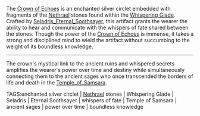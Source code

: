 The [Crown of Echoes](.md) is an enchanted silver circlet embedded with fragments of the [Nethrael](../Lore/Nethrael.md) stones found within the [Whispering Glade](../Places/Whispering_Glade.md). Crafted by [Seladris_Eternal_Soothsayer](../Gods/Seladris%20the%20Eternal%20Soothsayer.md), this artifact grants the wearer the ability to hear and communicate with the whispers of fate shared between the stones.  Though the power of the [Crown of Echoes](.md) is immense, it takes a strong and disciplined mind to wield the artifact without succumbing to the weight of its boundless knowledge.


---
The crown's mystical link to the ancient ruins and whispered secrets amplifies the wearer's power over time and destiny while simultaneously connecting them to the ancient sages who once transcended the borders of life and death in the [Temple_of_Samsara](../Places/Temple_of_Samsara.md).


TAGS:enchanted silver circlet | [Nethrael](../Lore/Nethrael.md) stones | Whispering Glade | Seladris | Eternal Soothsayer | whispers of fate | Temple of Samsara | ancient sages | power over time | boundless knowledge
